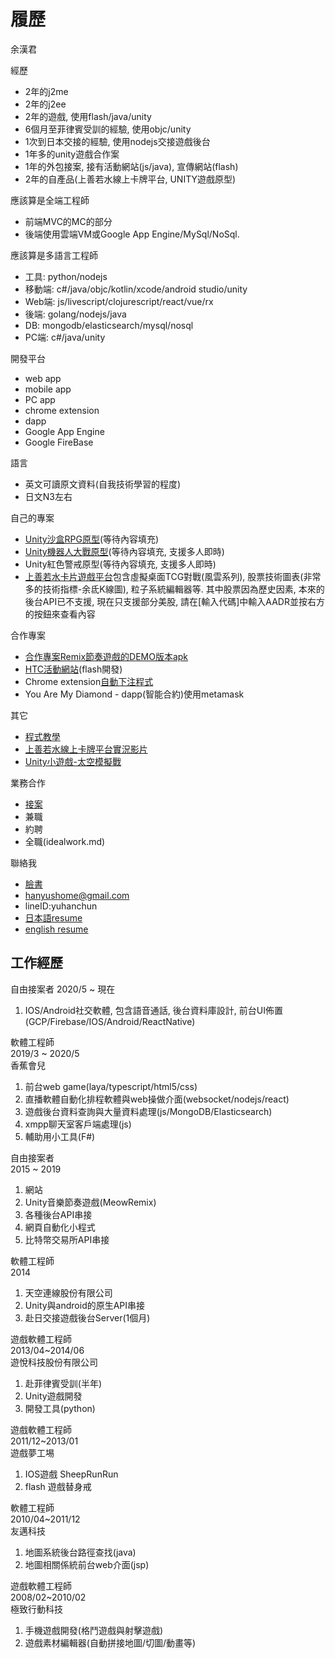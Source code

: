 # 履歷
余漢君

經歷
- 2年的j2me
- 2年的j2ee
- 2年的遊戲, 使用flash/java/unity
- 6個月至菲律賓受訓的經驗, 使用objc/unity
- 1次到日本交接的經驗, 使用nodejs交接遊戲後台
- 1年多的unity遊戲合作案
- 1年的外包接案, 接有活動網站(js/java), 宣傳網站(flash)
- 2年的自產品(上善若水線上卡牌平台, UNITY遊戲原型)

應該算是全端工程師
- 前端MVC的MC的部分
- 後端使用雲端VM或Google App Engine/MySql/NoSql.

應該算是多語言工程師
- 工具: python/nodejs
- 移動端: c#/java/objc/kotlin/xcode/android studio/unity
- Web端: js/livescript/clojurescript/react/vue/rx
- 後端: golang/nodejs/java
- DB: mongodb/elasticsearch/mysql/nosql
- PC端: c#/java/unity

開發平台
- web app
- mobile app
- PC app
- chrome extension
- dapp
- Google App Engine
- Google FireBase

語言
- 英文可讀原文資料(自我技術學習的程度)
- 日文N3左右

自己的專案
- [Unity沙盒RPG原型](https://storage.googleapis.com/particle-resources/works/Niba/index.html)(等待內容填充)
- [Unity機器人大戰原型](https://storage.googleapis.com/particle-resources/works/RobotWar/index.html)(等待內容填充, 支援多人即時)
- Unity紅色警戒原型(等待內容填充, 支援多人即時)
- [上善若水卡片遊戲平台](https://particle-979.appspot.com/manager/index.html)包含虛擬桌面TCG對戰(風雲系列), 股票技術圖表(非常多的技術指標-余氐K線圖), 粒子系統編輯器等. 其中股票因為歷史因素, 本來的後台API已不支援, 現在只支援部分美股, 請在[輸入代碼]中輸入AADR並按右方的按鈕來查看內容

合作專案
- [合作專案Remix節奏遊戲的DEMO版本apk](https://storage.googleapis.com/particle-resources/works/remix/remix.apk)
- [HTC活動網站](http://storage.googleapis.com/particle-resources/works/htcm9/index.html#index)(flash開發)
- Chrome extension[自動下注程式](https://www.youtube.com/watch?v=FM9C7HB2kVs&feature=youtu.be)
- You Are My Diamond - dapp(智能合約)使用metamask 

其它
- [程式教學](https://github.com/HanYu1983/HanWork)
- [上善若水線上卡牌平台實況影片](https://www.youtube.com/watch?v=TX4Rn182urU&list=PLcReQCVhkEm2HQEbO5YkSEd_LGjMrj0vA)
- [Unity小遊戲-太空模擬戰](https://storage.googleapis.com/particle-resources/works/spacewar/index.html)

業務合作
- [接案](business.md)
- 兼職
- 約聘
- 全職(idealwork.md)

聯絡我
- [臉書](https://www.facebook.com/han.yu.100)
- hanyushome@gmail.com
- lineID:yuhanchun
- [日本語resume](resumejp.md)
- [english resume](resumeen.md)

## 工作經歷
自由接案者
2020/5 ~ 現在
1. IOS/Android社交軟體, 包含語音通話, 後台資料庫設計, 前台UI佈置(GCP/Firebase/IOS/Android/ReactNative)

軟體工程師  
2019/3 ~ 2020/5  
香蕉會兒  
1. 前台web game(laya/typescript/html5/css)
1. 直播軟體自動化排程軟體與web操做介面(websocket/nodejs/react)
1. 遊戲後台資料查詢與大量資料處理(js/MongoDB/Elasticsearch)
1. xmpp聊天室客戶端處理(js)
1. 輔助用小工具(F#)

自由接案者  
2015 ~ 2019
1. 網站
1. Unity音樂節奏遊戲(MeowRemix)
1. 各種後台API串接
1. 網頁自動化小程式
1. 比特幣交易所API串接

軟體工程師  
2014  
1. 天空連線股份有限公司
1. Unity與android的原生API串接
1. 赴日交接遊戲後台Server(1個月)

遊戲軟體工程師  
2013/04~2014/06  
遊悅科技股份有限公司  
1. 赴菲律賓受訓(半年)
1. Unity遊戲開發
1. 開發工具(python)

遊戲軟體工程師  
2011/12~2013/01  
遊戲夢工埸  
1. IOS遊戲 SheepRunRun
1. flash 遊戲替身戒

軟體工程師  
2010/04~2011/12  
友邁科技
1. 地圖系統後台路徑查找(java)
1. 地圖相關係統前台web介面(jsp)

遊戲軟體工程師  
2008/02~2010/02  
極致行動科技  
1. 手機遊戲開發(格鬥遊戲與射擊遊戲)
1. 遊戲素材編輯器(自動拼接地圖/切圖/動畫等)
